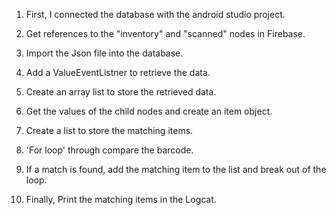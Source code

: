1. First, I connected the database with the android studio project.

2. Get references to the "inventory" and "scanned" nodes in Firebase.

3. Import the Json file into the database.

4. Add a ValueEventListner to retrieve the data.

5. Create an array list to store the retrieved data.

6. Get the values of the child nodes and create an item object.

7. Create a list to store the matching items.

8. 'For loop' through compare the barcode.

9. If a match is found, add the matching item to the list and break out of the loop.

10. Finally, Print the matching items in the Logcat.

